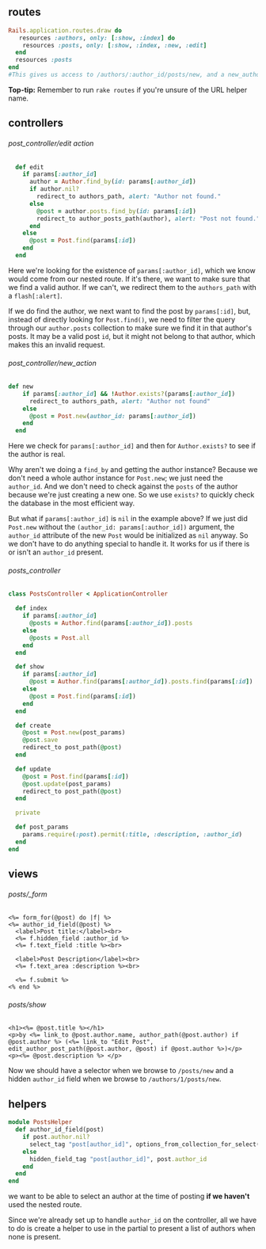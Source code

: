 ## routes

```ruby
Rails.application.routes.draw do
   resources :authors, only: [:show, :index] do
    resources :posts, only: [:show, :index, :new, :edit]
  end
  resources :posts
end
#This gives us access to /authors/:author_id/posts/new, and a new_author_post_path helper.

```

**Top-tip:** Remember to run `rake routes` if you're unsure of the URL helper name.

## controllers

###### post_controller/edit action

```ruby
  def edit
    if params[:author_id]
      author = Author.find_by(id: params[:author_id])
      if author.nil?
        redirect_to authors_path, alert: "Author not found."
      else
        @post = author.posts.find_by(id: params[:id])
        redirect_to author_posts_path(author), alert: "Post not found." if @post.nil?
      end
    else
      @post = Post.find(params[:id])
    end
  end
```

Here we're looking for the existence of `params[:author_id]`, which we know would come from our nested route. If it's there, we want to make sure that we find a valid author. If we can't, we redirect them to the `authors_path` with a `flash[:alert]`.

If we do find the author, we next want to find the post by `params[:id]`, but, instead of directly looking for `Post.find()`, we need to filter the query through our `author.posts` collection to make sure we find it in that author's posts. It may be a valid post `id`, but it might not belong to that author, which makes this an invalid request.

###### post_controller/new_action

```ruby
def new
    if params[:author_id] && !Author.exists?(params[:author_id])
      redirect_to authors_path, alert: "Author not found"
    else
      @post = Post.new(author_id: params[:author_id])
    end
  end
```

Here we check for `params[:author_id]` and then for `Author.exists?` to see if the author is real.

Why aren't we doing a `find_by` and getting the author instance? Because we don't need a whole author instance for `Post.new`; we just need the `author_id`. And we don't need to check against the `posts` of the author because we're just creating a new one. So we use `exists?` to quickly check the database in the most efficient way.

But what if `params[:author_id]` is `nil` in the example above? If we just did `Post.new` without the `(author_id: params[:author_id])` argument, the `author_id` attribute of the new `Post` would be initialized as `nil` anyway. So we don't have to do anything special to handle it. It works for us if there is or isn't an `author_id` present.

###### posts_controller

```ruby
class PostsController < ApplicationController

  def index
    if params[:author_id]
      @posts = Author.find(params[:author_id]).posts
    else
      @posts = Post.all
    end
  end

  def show
    if params[:author_id]
      @post = Author.find(params[:author_id]).posts.find(params[:id])
    else
      @post = Post.find(params[:id])
    end
  end

  def create
    @post = Post.new(post_params)
    @post.save
    redirect_to post_path(@post)
  end

  def update
    @post = Post.find(params[:id])
    @post.update(post_params)
    redirect_to post_path(@post)
  end

  private

  def post_params
    params.require(:post).permit(:title, :description, :author_id)
  end
end

```

## views

###### posts/_form

```erb
<%= form_for(@post) do |f| %>
<%= author_id_field(@post) %>
  <label>Post title:</label><br>
  <%= f.hidden_field :author_id %>
  <%= f.text_field :title %><br>

  <label>Post Description</label><br>
  <%= f.text_area :description %><br>

  <%= f.submit %>
<% end %>
```

###### posts/show

```erb
<h1><%= @post.title %></h1>
<p>by <%= link_to @post.author.name, author_path(@post.author) if @post.author %> (<%= link_to "Edit Post", edit_author_post_path(@post.author, @post) if @post.author %>)</p>
<p><%= @post.description %> </p>
```

Now we should have a selector when we browse to `/posts/new` and a hidden `author_id` field when we browse to `/authors/1/posts/new`.

## helpers

```ruby
module PostsHelper
  def author_id_field(post)
    if post.author.nil?
      select_tag "post[author_id]", options_from_collection_for_select(Author.all, :id, :name)
    else
      hidden_field_tag "post[author_id]", post.author_id
    end
  end
end
```

we want to be able to select an author at the time of posting **if we haven't** used the nested route.

Since we're already set up to handle `author_id` on the controller, all we have to do is create a helper to use in the partial to present a list of authors when none is present.